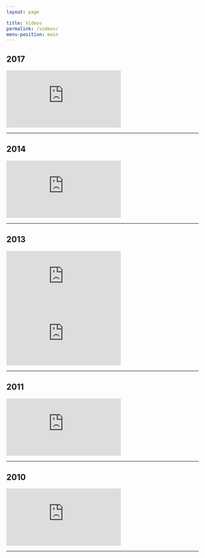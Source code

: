 ```yaml
---
layout: page

title: Videos
permalink: /videos/
menu-position: main
---
```


## 2017

<div class="o-ratio  o-ratio--16:9">
    <iframe src="https://www.youtube.com/embed/2do3VAdRqs4" frameborder="0" allowfullscreen></iframe>
</div>
<hr>

## 2014

<div class="o-ratio  o-ratio--16:9">
    <iframe src="https://www.youtube.com/embed/Ib2mcmudvdE" frameborder="0" allowfullscreen></iframe>
</div>
<hr>

## 2013

<div class="o-layout o-layout--tiny">
    <div class="o-layout__item  u-1/2@tablet">
        <div class="o-ratio o-ratio--16:9  u-margin-top-tiny">
            <iframe src="https://www.youtube.com/embed/3ie_XSDLWIE?list=PL78B51A02CC2ACFE9" frameborder="0" allowfullscreen></iframe>
        </div>
    </div>
    <div class="o-layout__item  u-1/2@tablet">
        <div class="o-ratio o-ratio--16:9  u-margin-top-tiny">
            <iframe src="https://www.youtube.com/embed/weH3Ad0Ob14" frameborder="0" allowfullscreen></iframe>
        </div>
    </div>
</div>
<hr>

## 2011

<div class="o-ratio  o-ratio--16:9">
    <iframe src="https://www.youtube.com/embed/V4B1LcQkUhs" frameborder="0" allowfullscreen></iframe>
</div>
<hr>

## 2010

<div class="o-ratio  o-ratio--16:9">
    <iframe src="https://www.youtube.com/embed/SVBLKblfk5c" frameborder="0" allowfullscreen></iframe>
</div>
<hr>

